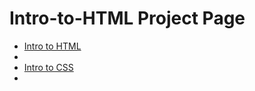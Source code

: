 # Intro-to-HTML Project Page

<ul>
    <li><a href="intro_to_html/index.html" target="_blank">Intro to HTML</a><li>
    <li><a href="html5_intro_css/index.html" target="_blank">Intro to CSS<a><li>
</ul>